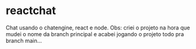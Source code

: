 # reactchat
Chat usando o chatengine, react e node.
Obs: criei o projeto na hora que mudei o nome da branch principal e acabei jogando o projeto todo pra branch main...
